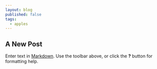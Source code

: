 ```yaml
---
layout: blog
published: false
tags:
  - apples
---
```

## A New Post

Enter text in [Markdown](http://daringfireball.net/projects/markdown/). Use the toolbar above, or click the **?** button for formatting help.
